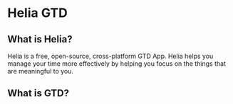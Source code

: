 # Helia GTD

## What is Helia?

Helia is a free, open-source, cross-platform GTD App.
Helia helps you manage your time more effectively by helping you focus on the things
that are meaningful to you.

## What is GTD?
